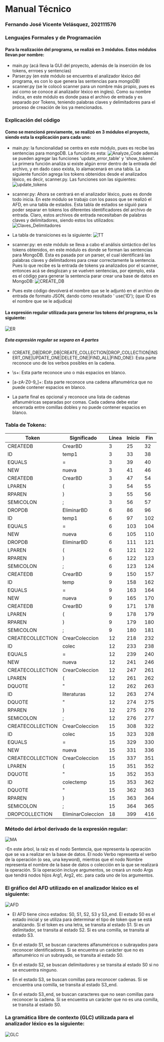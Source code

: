 # Manual Técnico

### Fernando José Vicente Velásquez, 202111576
### Lenguajes Formales y de Programación

#### Para la realización del programa, se realizó en 3 módulos. Estos módulos llevan por nombre:
- main.py (acá lleva la GUI del proyecto, además de la inserción de los tokens, errroes y sentencias)
- Parser.py (en este módulo se encuentra el analizador léxico del programa, es con lo que genera las sentencias para mongoDB)
- scanner.py (se le colocó scanner para un nombre más propio, pues es así como se conoce al analizador léxico en ingles). Como su nombre indica, en este módulo es donde pasa el archivo de entrada y es separado por Tokens, teniendo palabras claves y delimitadores para el proceso de creación de los ya mencionados.

### Explicación del código
#### Como se mencionó previamente, se realizó en 3 módulos el proyecto, siendo esta la explicación para cada uno:
- main.py: la funcionalidad se centra en este módulo, pues es recibe las sentencias para mongoDB. La función es esta:
![Analyze_Code](/images/Analyze_Code.jpg)
además se pueden agregar las funciones 'update_error_table' y 'show_tokens'. La primera función analiza si existe algún error dentro de la entrada del archivo, y en dado caso exista, lo alamacenará en una tabla.
La siguiente función agrega los tokens obtenidos desde el analizados léxico, es decir, scanner.py.
Las funciones son las siguientes:
![update_tokens](/images/update_tokens.jpg) 
- scanner.py: Ahora se centrará en el analizador léxico, pues es donde todo inicia. En este módulo se trabajo con los pasos que se realizó el AFD, en una tabla de estados. Esta tabla de estados se siguió para poder separar en tokens los diferentes identificadores del archivo de entrada. Claro, estos archivos de entrada necesitaban de palabras claves y delimitadores, siendo estos los utilizados:
![Claves_Delimitadores](/images/Claves_Delimitadores.jpg)
- La tabla de transiciones es la siguiente:
![TT](/images/TT.jpg)

- scanner.py: en este módulo se lleva a cabo el análisis sintáctico del los tokens obtenidos, en este módulo es donde se forman las sentencias para MongoDB. Esta es pasada por un parser, el cual identificará las palabras claves y delimitadores para crear correctamente la sentencia. Pues lo que recibe es la entrada de tokens ya analizados por el scanner, entonces acá se desglozan y se vuelven sentencias, por ejemplo, esta es el código para generar la sentencia parar crear una base de datos en MongoDB:
![CREATE_DB](/images/CREATE_DB.jpg)
- Pues este código devolverá el nombre que se le adjuntó en el archivo de entrada de formato JSON, dando como resultado ' use('ID'); (que ID es el nombre que se le adjudica)

#### La expresión regular utilizada para generar los tokens del programa, es la siguiente:
![ER](/images/ER.jpg)

##### Esta expresión regular se separa en 4 partes
- (CREATE_DB|DROP_DB|CREATE_COLLECTION|DROP_COLLECTION|INSERT_ONE|UPDATE_ONE|DELETE_ONE|FIND_ALL|FIND_ONE): Esta parte reconoce uno de los verbos posibles en la cadena.

- \s+: Esta parte reconoce uno o más espacios en blanco.

- [a-zA-Z0-9_]+: Esta parte reconoce una cadena alfanumérica que no puede contener espacios en blanco.

- La parte final es opcional y reconoce una lista de cadenas alfanuméricas separadas por comas. Cada cadena debe estar encerrada entre comillas dobles y no puede contener espacios en blanco.

### Tabla de Tokens:
|Token|Significado|Línea|Inicio|Fin|
|-----|-----------|------|-----|----|
|CREATEDB|	CrearBD|	3|	25|	32
|ID|	temp1|	3|	33|	38
|EQUALS|	=|	3|	39|	40
|NEW|	nueva|	3|	41|	46
|CREATEDB|	CrearBD|	3|	47|	54
|LPAREN|	(|	3|	54|	55
|RPAREN|	)|	3|	55|	56
|SEMICOLON|	;|	3|	56|	57
|DROPDB|	EliminarBD|	6|	86|	96
|ID|	temp1|	6|	97|	102
|EQUALS|	=|	6|	103|	104
|NEW|	nueva|	6|	105|110
|DROPDB|	EliminarBD|	6|	111|	121
|LPAREN|	(|	6|	121|	122
|RPAREN|	)|	6|	122|	123
|SEMICOLON|	;|	6|	123|	124
|CREATEDB|	CrearBD|	9|	150|	157
|ID|	temp|	9|	158|	162
|EQUALS|	=|	9|	163|	164
|NEW|	nueva|	9|	165|	170
|CREATEDB|	CrearBD|	9|	171|	178
|LPAREN|	(|	9|	178|	179
|RPAREN|	)|	9|	179|	180
|SEMICOLON|	;|	9|	180|	181
|CREATECOLLECTION|	CrearColeccion|	12|	218|	232
|ID|	colec|	12|	233|	238
|EQUALS|	=|	12|	239|	240
|NEW|	nueva|	12|	241|	246
|CREATECOLLECTION|	CrearColeccion|	12|	247|	261
|LPAREN|	(|	12|	261|	262
|DQUOTE|	"|	12|	262|	263
|ID|	literaturas|	12|	263|	274
|DQUOTE|	"|	12|	274|	275
|RPAREN|	)|	12|	275|	276
|SEMICOLON|	;|	12|	276|	277
|CREATECOLLECTION|	CrearColeccion|	15|	308|	322
|ID|	colec|	15|	323|	328
|EQUALS|	=|	15|	329|	330
|NEW|	nueva|	15|	331|	336
|CREATECOLLECTION|	CrearColeccion|	15|	337|	351
|LPAREN|	(|	15|	351|	352
|DQUOTE|	"|	15|	352|	353
|ID|colectemp|	15|	353|	362
|DQUOTE|	"|	15|	362|	363
|RPAREN|	)|	15|	363|	364
|SEMICOLON|	;|	15|	364|	365
|DROPCOLLECTION|	EliminarColeccion|	18|	399|	416

### Método del árbol derivado de la expresión regular:
![MA](/images/MA.png)

-En este árbol, la raíz es el nodo Sentencia, que representa la operación que se va a realizar en la base de datos. El nodo Verbo representa el verbo de la operación (o sea, una keyword), mientras que el nodo Nombre representa el nombre de la base de datos o colección en la que se realizará la operación. Si la operación incluye argumentos, se creará un nodo Args que tendrá nodos hijos Arg1, Arg2, etc. para cada uno de los argumentos.

### El gráfico del AFD utilizado en el analizador léxico es el siguiente:
![AFD](/images/AFD.png)

- El AFD tiene cinco estados: S0, S1, S2, S3 y S3_end. El estado S0 es el estado inicial y se utiliza para determinar el tipo de token que se está analizando. Si el token es una letra, se transita al estado S1. Si es un delimitador, se transita al estado S2. Si es una comilla, se transita al estado S3.

- En el estado S1, se buscan caracteres alfanuméricos o subrayados para reconocer identificadores. Si se encuentra un carácter que no es alfanumérico ni un subrayado, se transita al estado S0.

- En el estado S2, se buscan delimitadores y se transita al estado S0 si no se encuentra ninguno.

- En el estado S3, se buscan comillas para reconocer cadenas. Si se encuentra una comilla, se transita al estado S3_end.

- En el estado S3_end, se buscan caracteres que no sean comillas para reconocer la cadena. Si se encuentra un carácter que no es una comilla, se transita al estado S0.

### La gramática libre de contexto (GLC) utilizada para el analizador léxico es la siguiente:
![GLC](/images/GLC.jpg)
